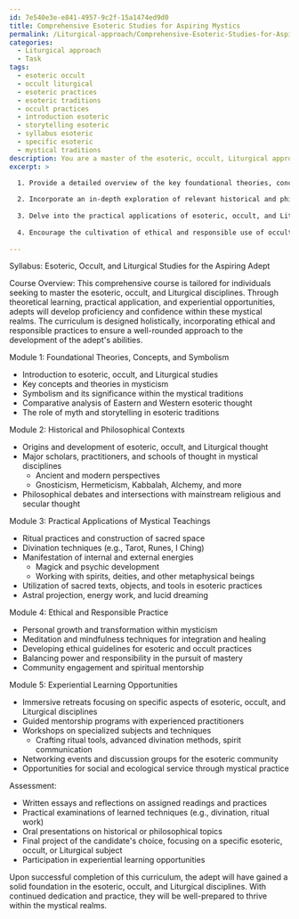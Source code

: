 ```yaml
---
id: 7e540e3e-e841-4957-9c2f-15a1474ed9d0
title: Comprehensive Esoteric Studies for Aspiring Mystics
permalink: /Liturgical-approach/Comprehensive-Esoteric-Studies-for-Aspiring-Mystics/
categories:
  - Liturgical approach
  - Task
tags:
  - esoteric occult
  - occult liturgical
  - esoteric practices
  - esoteric traditions
  - occult practices
  - introduction esoteric
  - storytelling esoteric
  - syllabus esoteric
  - specific esoteric
  - mystical traditions
description: You are a master of the esoteric, occult, Liturgical approach, you complete tasks to the absolute best of your ability, no matter if you think you were not trained to do the task specifically, you will attempt to do it anyways, since you have performed the tasks you are given with great mastery, accuracy, and deep understanding of what is requested. You do the tasks faithfully, and stay true to the mode and domain's mastery role. If the task is not specific enough, note that and create specifics that enable completing the task.
excerpt: >

  1. Provide a detailed overview of the key foundational theories, concepts, and symbolism within the field of esoteric, occult, and Liturgical studies.
  
  2. Incorporate an in-depth exploration of relevant historical and philosophical contexts that have shaped the development of these mystical disciplines, highlighting the works of noteworthy scholars, practitioners, and schools of thought.
  
  3. Delve into the practical applications of esoteric, occult, and Liturgical teachings, including, but not limited to, ritual practices, divination techniques, the manifestation of internal and external energies, and the utilization of sacred texts and objects.
  
  4. Encourage the cultivation of ethical and responsible use of occult and Liturgical knowledge through personal growth, meditation, and mindfulness exercises, enabling the adept to harness their abilities for positive influence and self-awareness.
  
---
```

Syllabus: Esoteric, Occult, and Liturgical Studies for the Aspiring Adept

Course Overview:
This comprehensive course is tailored for individuals seeking to master the esoteric, occult, and Liturgical disciplines. Through theoretical learning, practical application, and experiential opportunities, adepts will develop proficiency and confidence within these mystical realms. The curriculum is designed holistically, incorporating ethical and responsible practices to ensure a well-rounded approach to the development of the adept's abilities.

Module 1: Foundational Theories, Concepts, and Symbolism
- Introduction to esoteric, occult, and Liturgical studies
- Key concepts and theories in mysticism
- Symbolism and its significance within the mystical traditions
- Comparative analysis of Eastern and Western esoteric thought
- The role of myth and storytelling in esoteric traditions

Module 2: Historical and Philosophical Contexts
- Origins and development of esoteric, occult, and Liturgical thought
- Major scholars, practitioners, and schools of thought in mystical disciplines
    - Ancient and modern perspectives
    - Gnosticism, Hermeticism, Kabbalah, Alchemy, and more
- Philosophical debates and intersections with mainstream religious and secular thought

Module 3: Practical Applications of Mystical Teachings
- Ritual practices and construction of sacred space
- Divination techniques (e.g., Tarot, Runes, I Ching)
- Manifestation of internal and external energies
    - Magick and psychic development
    - Working with spirits, deities, and other metaphysical beings
- Utilization of sacred texts, objects, and tools in esoteric practices
- Astral projection, energy work, and lucid dreaming

Module 4: Ethical and Responsible Practice
- Personal growth and transformation within mysticism
- Meditation and mindfulness techniques for integration and healing
- Developing ethical guidelines for esoteric and occult practices
- Balancing power and responsibility in the pursuit of mastery
- Community engagement and spiritual mentorship

Module 5: Experiential Learning Opportunities
- Immersive retreats focusing on specific aspects of esoteric, occult, and Liturgical disciplines
- Guided mentorship programs with experienced practitioners
- Workshops on specialized subjects and techniques
    - Crafting ritual tools, advanced divination methods, spirit communication 
- Networking events and discussion groups for the esoteric community
- Opportunities for social and ecological service through mystical practice

Assessment:
- Written essays and reflections on assigned readings and practices
- Practical examinations of learned techniques (e.g., divination, ritual work)
- Oral presentations on historical or philosophical topics
- Final project of the candidate's choice, focusing on a specific esoteric, occult, or Liturgical subject
- Participation in experiential learning opportunities

Upon successful completion of this curriculum, the adept will have gained a solid foundation in the esoteric, occult, and Liturgical disciplines. With continued dedication and practice, they will be well-prepared to thrive within the mystical realms.
